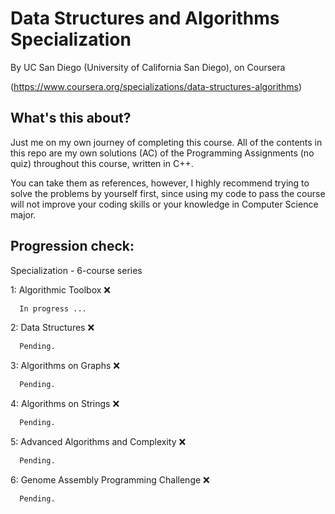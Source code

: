 
# Data Structures and Algorithms Specialization

By UC San Diego (University of California San Diego), on Coursera 

(https://www.coursera.org/specializations/data-structures-algorithms)


## What's this about?

Just me on my own journey of completing this course. All of the contents in this repo are my own solutions (AC) of the Programming Assignments (no quiz) throughout this course, written in C++. 

You can take them as references, however, I highly recommend trying to solve the problems by yourself first, since using my code to pass the course will not improve your coding skills or your knowledge in Computer Science major.


## Progression check:
Specialization - 6-course series

1: Algorithmic Toolbox ❌
```bash
  In progress ...
```
2: Data Structures ❌
```bash
  Pending.
```
3: Algorithms on Graphs ❌
```bash
  Pending.
```
4: Algorithms on Strings ❌
```bash
  Pending.
```
5: Advanced Algorithms and Complexity ❌
```bash
  Pending.
```
6: Genome Assembly Programming Challenge ❌
```bash
  Pending.
```
